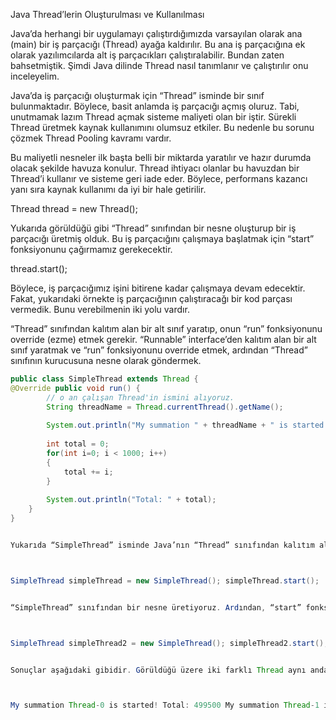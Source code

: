 Java Thread’lerin Oluşturulması ve Kullanılması


Java’da herhangi bir uygulamayı çalıştırdığımızda varsayılan olarak ana (main) bir iş parçacığı (Thread) ayağa kaldırılır. Bu ana iş parçacığına ek olarak yazılımcılarda alt iş parçacıkları çalıştıralabilir. Bundan zaten bahsetmiştik. Şimdi Java dilinde Thread nasıl tanımlanır ve çalıştırılır onu inceleyelim.



Java’da iş parçacığı oluşturmak için “Thread” isminde bir sınıf bulunmaktadır. Böylece, basit anlamda iş parçacığı açmış oluruz. Tabi, unutmamak lazım Thread açmak sisteme maliyeti olan bir iştir. Sürekli Thread üretmek kaynak kullanımını olumsuz etkiler. Bu nedenle bu sorunu çözmek Thread Pooling kavramı vardır.



Bu maliyetli nesneler ilk başta belli bir miktarda yaratılır ve hazır durumda olacak şekilde havuza konulur. Thread ihtiyacı olanlar bu havuzdan bir Thread’i kullanır ve sisteme geri iade eder. Böylece, performans kazancı yanı sıra kaynak kullanımı da iyi bir hale getirilir.



Thread thread = new Thread();


Yukarıda görüldüğü gibi “Thread” sınıfından bir nesne oluşturup bir iş parçacığı üretmiş olduk. Bu iş parçacığını çalışmaya başlatmak için “start” fonksiyonunu çağırmamız gerekecektir.



thread.start();


Böylece, iş parçacığımız işini bitirene kadar çalışmaya devam edecektir. Fakat, yukarıdaki örnekte iş parçacığının çalıştıracağı bir kod parçası vermedik. Bunu verebilmenin iki yolu vardır.



“Thread” sınıfından kalıtım alan bir alt sınıf yaratıp, onun “run” fonksiyonunu override (ezme) etmek gerekir.
“Runnable” interface’den kalıtım alan bir alt sınıf yaratmak ve “run” fonksiyonunu override etmek, ardından “Thread” sınıfının kurucusuna nesne olarak göndermek.

`````java
public class SimpleThread extends Thread { 
@Override public void run() {
		// o an çalışan Thread'in ismini alıyoruz.
		String threadName = Thread.currentThread().getName();
		
		System.out.println("My summation " + threadName + " is started!");
		
		int total = 0;
		for(int i=0; i < 1000; i++) 
		{
			total += i;
		}
		
		System.out.println("Total: " + total);
	}
}


Yukarıda “SimpleThread” isminde Java’nın “Thread” sınıfından kalıtım alan bir sınıf tanımladık. Bu sınıf içindeki “run” metodu içine Thread’de çalıştırmak istediğimiz kodları yazıyoruz. Bu kod parçası işletim sistemi düzeyinde herhangi bir CPU’da eş zamanlı olarak çalıştırılacaktır. Unutulmamalı ki yarattığımız iş parçacığı hazırladığımız Java konsol uygulamasının bir alt iş parçacığıdır.



SimpleThread simpleThread = new SimpleThread(); simpleThread.start();


“SimpleThread” sınıfından bir nesne üretiyoruz. Ardından, “start” fonksiyonunu çağırdığımızda işletim sistemi bize bir Thread kaynağı yaratıyor ve “SimpleThread” sınıfında override ettiğimiz “run” fonksiyonu işletilmeye başlanıyor. “run” fonksiyonu içindeki kodlar artık ayrı bir Thread içinde işlem görmeye başlıyorlar. Aynı şekilde bir nesne daha üretip “start” dediğimizde yeni bir Thread daha oluşturulup başka bir iş parçacığı oluşturulur.



SimpleThread simpleThread2 = new SimpleThread(); simpleThread2.start();


Sonuçlar aşağıdaki gibidir. Görüldüğü üzere iki farklı Thread aynı anda işletilmiştir.



My summation Thread-0 is started! Total: 499500 My summation Thread-1 is started! Total: 499500